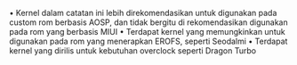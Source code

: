 • Kernel dalam catatan ini lebih direkomendasikan untuk digunakan pada custom rom berbasis AOSP, dan tidak bergitu di rekomendasikan digunakan pada rom yang berbasis MIUI
• Terdapat kernel yang memungkinkan untuk digunakan pada rom yang menerapkan EROFS, seperti Seodalmi
• Terdapat kernel yang dirilis untuk kebutuhan overclock seperti Dragon Turbo
